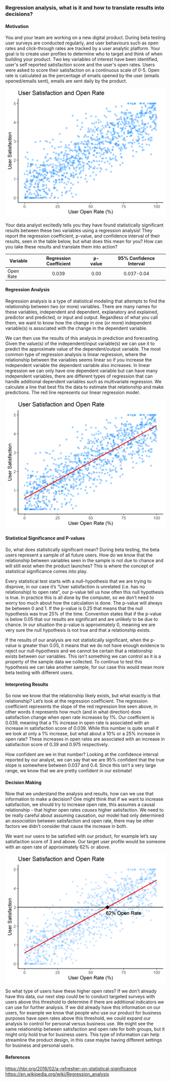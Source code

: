 ### Regression analysis, what is it and how to translate results into decisions?

#### Motivation
You and your team are working on a new digital product.  During beta testing user surveys are conducted regularly, and user behaviours such as open rates and click-through rates are tracked by a user analytic platform.  Your goal is to create user profiles to determine who to target and think of when building your product.  Two key variables of interest have been identified, user's self reported satisfaction score and the user's open rates.  Users were asked to score their satisfaction on a continuous scale of 0-5.  Open rate is calculated as the percentage of emails opened by the user (emails opened/emails sent), emails are sent daily by the product.  

![fig1](fig1.png)

Your data analyst excitedly tells you they have found statistically significant results between these two variables using a regression analysis!  They report the regression coefficient, p-value, and confidence interval of their results, seen in the table below, but what does this mean for you?  How can you take these results and translate them into action?  

|Variable | Regression Coefficient | p-value | 95% Confidence Interval |
|----------|:------------------------:|:--------:|:-------------------------:|
|Open Rate | 0.039| 0.00| 0.037-0.04|

#### Regression Analysis
Regression analysis is a type of statistical modeling that attempts to find the relationship between two (or more) variables.  There are many names for these variables, independent and dependent, explanatory and explained, predictor and predicted, or input and output. Regardless of what you call them, we want to know how the change in one (or more) independent variable(s) is associated with the change in the dependent variable.  

We can then use the results of this analysis in prediction and forecasting.  Given the value(s) of the independent/input variable(s) we can use it to predict the approximate value of the dependent/output variable.  The most common type of regression analysis is linear regression, where the relationship between the variables seems linear so if you increase the independent variable the dependent variable also increases.  In linear regression we can only have one dependent variable but can have many independent variables, there are different types of regression that can handle additional dependent variables such as multivariate regression. We calculate a line that best fits the data to estimate that relationship and make predictions.   The red line represents our linear regression model.

![fig3](fig3.png)

#### Statistical Significance and P-values
So, what does statistically significant mean?  During beta testing, the beta users represent a sample of all future users.  How do we know that the relationship between variables seen in the sample is not due to chance and will still exist when the product launches?  This is where the concept of statistical significance comes into play.   

Every statistical test starts with a null-hypothesis that we are trying to disprove, in our case it’s “User satisfaction is unrelated (i.e. has no relationship) to open rate”, our p-value tell us how often this null hypothesis is true.  In practice this is all done by the computer, so we don’t need to worry too much about how the calculation is done.  The p-value will always be between 0 and 1.  If the p-value is 0.25 that means that the null hypothesis was true 25% of the time.  Convention states that if the p-value is below 0.05 that our results are significant and are unlikely to be due to chance.  In our situation the p-value is approximately 0, meaning we are very sure the null hypothesis is not true and that a relationship exists. 

If the results of our analysis are not statistically significant, when the p-value is greater than 0.05, it means that we do not have enough evidence to reject our null-hypothesis and we cannot be certain that a relationship exists between our variables.  This isn't something we can control as it is a property of the sample data we collected.  To continue to test this hypothesis we can take another sample, for our case this would mean more beta testing with different users.

#### Interpreting Results
So now we know that the relationship likely exists, but what exactly is that relationship?   Let’s look at the regression coefficient.  The regression coefficient represents the slope of the red regression line seen above, in other words it represents how much (and in what direction) does satisfaction change when open rate increases by 1%.   Our coefficient is 0.039, meaning that a 1% increase in open rate is associated with an increase in satisfaction score of 0.039.  While this number is quite small if we look at only a 1% increase, but what about a 10% or a 25% increase in open rate?  These increases in open rates are associated with an increase in satisfaction score of 0.39 and 0.975 respectively. 

How confident are we in that number?  Looking at the confidence interval reported by our analyst, we can say that we are 95% confident that the true slope is somewhere between 0.037 and 0.4. Since this isn’t a very large range, we know that we are pretty confident in our estimate! 

#### Decision Making
Now that we understand the analysis and results, how can we use that information to make a decision?  One might think that if we want to increase satisfaction, we should try to increase open rate, this assumes a causal relationship - that higher open rates *causes* higher satisfaction.  We need to be really careful about assuming causation, our model had only determined an *association* between satisfaction and open rate, there may be other factors we didn’t consider that cause the increase in both.  

We want our users to be satisfied with our product, for example let’s say satisfaction score of 3 and above.  Our target user profile would be someone with an open rate of approximately 62% or above.  

![fig4](fig4.png)

So what type of users have these higher open rates?  If we don't already have this data, our next step could be to conduct targeted surveys with users above this threshold to determine if there are additional indicators we can use for further analysis.  If we did already have this information on our users, for example we know that people who use our product for business purposes have open rates above this threshold, we could expand our analysis to control for personal versus business use.  We might see the same relationship between satisfaction and open rate for both groups, but it might only hold true for business users.  This type of information can help streamline the product design, in this case maybe having different settings for business and personal users. 

#### References
https://hbr.org/2016/02/a-refresher-on-statistical-significance <br>
https://en.wikipedia.org/wiki/Regression_analysis